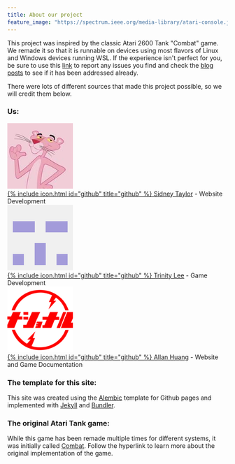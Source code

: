 ```yaml
---
title: About our project
feature_image: "https://spectrum.ieee.org/media-library/atari-console.jpg?id=28145520&width=1200&height=900"
---
```


This project was inspired by the classic Atari 2600 Tank "Combat" game. We remade it so that it is runnable on devices using most flavors of Linux and Windows devices running WSL. If the experience isn't perfect for you, be sure to use this [link](https://olincollege.github.io/ClashofTanks/bugs/) to report any issues you find and check the [blog posts](https://olincollege.github.io/ClashofTanks/blog/) to see if it has been addressed already.

There were lots of different sources that made this project possible, so we will credit them below.

### Us:

![](assets/kofi.jpeg)\
[{% include icon.html id="github" title="github" %} Sidney Taylor](https://github.com/sidkofi) - Website Development\
![](assets/trinity.png)\
[{% include icon.html id="github" title="github" %} Trinity Lee](https://github.com/tlee10333) - Game Development\
![](assets/allan.png)\
[{% include icon.html id="github" title="github" %} Allan Huang](https://github.com/bigallan-0) - Website and Game Documentation

### The template for this site:
This site was created using the [Alembic](https://github.com/daviddarnes/alembic) template for Github pages and implemented with [Jekyll](https://jekyllrb.com/) and [Bundler](https://bundler.io/).

### The original Atari Tank game:
While this game has been remade multiple times for different systems, it was initially called [Combat](https://en.wikipedia.org/wiki/Combat_(video_game)). Follow the hyperlink to learn more about the original implementation of the game.